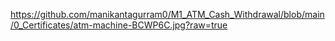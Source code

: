 https://github.com/manikantagurram0/M1_ATM_Cash_Withdrawal/blob/main/0_Certificates/atm-machine-BCWP6C.jpg?raw=true
